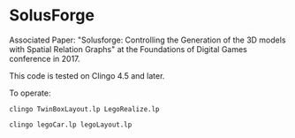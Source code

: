 # SolusForge

Associated Paper: "Solusforge: Controlling the Generation of the 3D models with Spatial Relation Graphs" at the Foundations of Digital Games conference in 2017.

This code is tested on Clingo 4.5 and later.

To operate:

`clingo TwinBoxLayout.lp LegoRealize.lp`

`clingo legoCar.lp legoLayout.lp`
